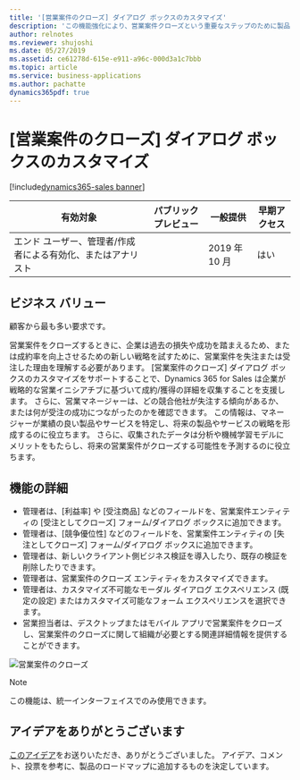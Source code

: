 ```yaml
---
title: '[営業案件のクローズ] ダイアログ ボックスのカスタマイズ'
description: 'この機能強化により、営業案件クローズという重要なステップのために製品をさらにカスタマイズすることができます。 [営業案件のクローズ] ダイアログ ボックスは、組織固有のビジネス ニーズに基づいてカスタマイズできます。'
author: relnotes
ms.reviewer: shujoshi
ms.date: 05/27/2019
ms.assetid: ce61278d-615e-e911-a96c-000d3a1c7bbb
ms.topic: article
ms.service: business-applications
ms.author: pachatte
dynamics365pdf: true
---
```

# [営業案件のクローズ] ダイアログ ボックスのカスタマイズ
[!include[dynamics365-sales banner](../includes/dynamics365-sales.md)]

| 有効対象    |  パブリック プレビュー | 一般提供 | 早期アクセス |
| ---------- | ---------- |---------- |---------- |
|エンド ユーザー、管理者/作成者による有効化、またはアナリスト|| 2019 年 10 月|はい |


## ビジネス バリュー
<!-- bv start -->
顧客から最も多い要求です。 

営業案件をクローズするときに、企業は過去の損失や成功を踏まえるため、または成約率を向上させるための新しい戦略を試すために、営業案件を失注または受注した理由を理解する必要があります。 [営業案件のクローズ] ダイアログ ボックスのカスタマイズをサポートすることで、Dynamics 365 for Sales は企業が戦略的な営業イニシアチブに基づいて成約/獲得の詳細を収集することを支援します。 さらに、営業マネージャーは、どの競合他社が失注する傾向があるか、または何が受注の成功につながったのかを確認できます。 この情報は、マネージャーが業績の良い製品やサービスを特定し、将来の製品やサービスの戦略を形成するのに役立ちます。 さらに、収集されたデータは分析や機械学習モデルにメリットをもたらし、将来の営業案件がクローズする可能性を予測するのに役立ちます。  
<!-- bv end -->



## 機能の詳細
<!--feature detail start -->
- 管理者は、[利益率] や [受注商品] などのフィールドを、営業案件エンティティの [受注としてクローズ] フォーム/ダイアログ ボックスに追加できます。 
- 管理者は、[競争優位性] などのフィールドを、営業案件エンティティの [失注としてクローズ] フォーム/ダイアログ ボックスに追加できます。 
- 管理者は、新しいクライアント側ビジネス検証を導入したり、既存の検証を削除したりできます。 
- 管理者は、営業案件のクローズ エンティティをカスタマイズできます。 
- 管理者は、カスタマイズ不可能なモーダル ダイアログ エクスペリエンス (既定の設定) またはカスタマイズ可能なフォーム エクスペリエンスを選択できます。 
- 営業担当者は、デスクトップまたはモバイル アプリで営業案件をクローズし、営業案件のクローズに関して組織が必要とする関連詳細情報を提供することができます。 

<!--feature detail end -->

![営業案件のクローズ](media/opportunity-close.jpg "営業案件のクローズ")
<!-- Picture 1 -->


> [!NOTE]
> この機能は、統一インターフェイスでのみ使用できます。

## アイデアをありがとうございます
[このアイデア](https://experience.dynamics.com/ideas/idea/?ideaid=4792dfee-121a-e611-80e2-c4346badc228)をお送りいただき、ありがとうございました。 アイデア、コメント、投票を参考に、製品のロードマップに追加するものを決定しています。
